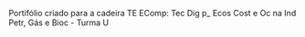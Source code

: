 Portifólio criado para a cadeira TE EComp: Tec Dig p_ Ecos Cost e Oc na Ind Petr, Gás e Bioc - Turma U
